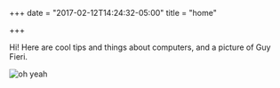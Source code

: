 +++
date = "2017-02-12T14:24:32-05:00"
title = "home"

+++

Hi! Here are cool tips and things about computers, and a
picture of Guy Fieri.

![oh yeah](/guy.png)
